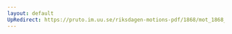 ```yaml
---
layout: default
UpRedirect: https://pruto.im.uu.se/riksdagen-motions-pdf/1868/mot_1868__ak__330/mot_1868__ak__330-001.pdf
---
```

